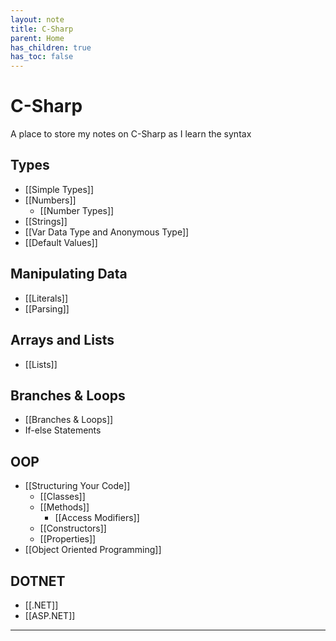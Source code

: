 ```yaml
---
layout: note
title: C-Sharp
parent: Home
has_children: true
has_toc: false
---
```


# C-Sharp

A place to store my notes on C-Sharp as I learn the syntax

## Types

- [[Simple Types]]
- [[Numbers]]
  - [[Number Types]]
- [[Strings]]
- [[Var Data Type and Anonymous Type]]
- [[Default Values]]

## Manipulating Data

- [[Literals]]
- [[Parsing]]

## Arrays and Lists

- [[Lists]]

## Branches & Loops

- [[Branches & Loops]]
- If-else Statements

## OOP

- [[Structuring Your Code]]
  - [[Classes]]
  - [[Methods]]
    - [[Access Modifiers]]
  - [[Constructors]]
  - [[Properties]]
- [[Object Oriented Programming]]

## DOTNET

- [[.NET]]
- [[ASP.NET]]

---
